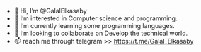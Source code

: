 - 👋 Hi, I’m @GalalElkasaby
- 👀 I’m interested in Computer science and programming.
- 🌱 I’m currently learning some programming languages.
- 💞️ I’m looking to collaborate on Develop the technical world.
- 📫 reach me through telegram >> https://t.me/Galal_Elkasaby

<!---
GalalElkasaby/GalalElkasaby is a ✨ special ✨ repository because its `README.md` (this file) appears on your GitHub profile.
You can click the Preview link to take a look at your changes.
--->
